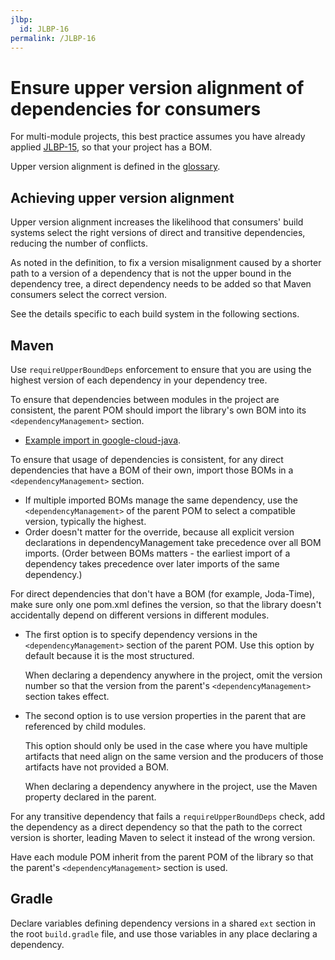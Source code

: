 ```yaml
---
jlbp:
  id: JLBP-16
permalink: /JLBP-16
---
```

# Ensure upper version alignment of dependencies for consumers

For multi-module projects, this best practice assumes you have already applied
[JLBP-15](JLBP-0015.md), so that your project has a BOM.

Upper version alignment is defined in the [glossary](glossary.md).

## Achieving upper version alignment

Upper version alignment increases the likelihood that consumers' build systems
select the right versions of direct and transitive dependencies, reducing the
number of conflicts.

As noted in the definition, to fix a version misalignment caused by a shorter
path to a version of a dependency that is not the upper bound in the
dependency tree, a direct dependency needs to be added so that Maven consumers
select the correct version.

See the details specific to each build system in the following sections.

## Maven

Use `requireUpperBoundDeps` enforcement to ensure that you are using the
highest version of each dependency in your dependency tree.

To ensure that dependencies between modules in the project are consistent,
the parent POM should import the library's own BOM into its
`<dependencyManagement>` section.

  - [Example import in google-cloud-java](https://github.com/GoogleCloudPlatform/google-cloud-java/blob/36409f5b1df89609eaef92d09cebea97931339bd/google-cloud-clients/pom.xml#L174).

To ensure that usage of dependencies is consistent, for any direct
dependencies that have a BOM of their own, import those BOMs in a
`<dependencyManagement>` section.

  - If multiple imported BOMs manage the same dependency, use the
    `<dependencyManagement>` of the parent POM to select a compatible version,
    typically the highest.
  - Order doesn't matter for the override, because all explicit version
    declarations in dependencyManagement take precedence over all BOM
    imports. (Order between BOMs matters - the earliest import of a dependency
    takes precedence over later imports of the same dependency.)

For direct dependencies that don't have a BOM (for example, Joda-Time), make
sure only one pom.xml defines the version, so that the library doesn't
accidentally depend on different versions in different modules.

  - The first option is to specify dependency versions in the
    `<dependencyManagement>` section of the parent POM. Use this option by
    default because it is the most structured.

    When declaring a dependency anywhere in the project, omit the version
    number so that the version from the parent's `<dependencyManagement>`
    section takes effect.

  - The second option is to use version properties in the parent that are
    referenced by child modules.

    This option should only be used in the case where you have multiple
    artifacts that need align on the same version and the producers
    of those artifacts have not provided a BOM.

    When declaring a dependency anywhere in the project, use the Maven
    property declared in the parent.

For any transitive dependency that fails a `requireUpperBoundDeps` check, add
the dependency as a direct dependency so that the path to the correct version
is shorter, leading Maven to select it instead of the wrong version.

Have each module POM inherit from the parent POM of the library so that the
parent's `<dependencyManagement>` section is used.

## Gradle

Declare variables defining dependency versions in a shared `ext` section in
the root `build.gradle` file, and use those variables in any place declaring a
dependency.
